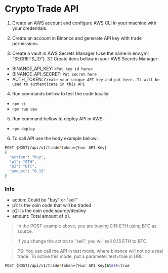 # Crypto Trade API

1. Create an AWS account and configure AWS CLI in your machine with your credentials.

2. Create an account in Binance and generate API key with trade permissions.

3. Create a vault in AWS Secrets Manager (Use the name in env.yml "SECRETS_ID").
3.1 Create itens bellow in your AWS Secrets Manager:
  - BINANCE_API_KEY: `<Put key id here>`
  - BINANCE_API_SECRET: `Put secret here`
  - AUTH_TOKEN: `Create your unique API key and put here. It will be used to authenticate in this API`

4. Run commands bellow to test the code locally:
  - `npm ci`
  - `npm run dev`

5. Run command bellow to deploy API in AWS:
  - `npm deploy`

6. To call API use the body example bellow:


```bash
POST {HOST}/api/v1/trade?token={Your API Key}
{
  "action": "buy",
  "p1": "ETH",
  "p2": "BTC",
  "amount": "0.15"
}
```

### Info

- action: Could be "buy" or "sell"
- p1: Is the coin code that will be traded
- p2: Is the coin code source/destiny
- amount: Total amount of p1.

> In the POST example above, you are buying 0.15 ETH using BTC as source.

> If you change the action to "sell", you will sell 0.15 ETH to BTC.

> PS: You can call the API in test mode, where binance will not do a real trade.
To active this mode, put a parameter test=true in URL:

```bash
POST {HOST}/api/v1/trade?token={Your API Key}&test=true
```
